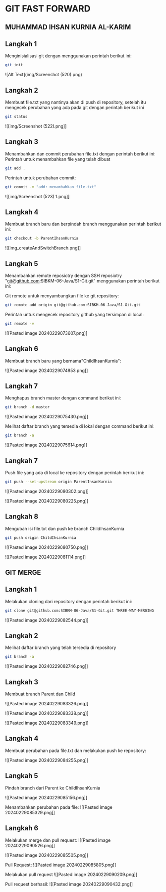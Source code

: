 # GIT FAST FORWARD 

## MUHAMMAD IHSAN KURNIA AL-KARIM

## Langkah 1
Menginisialisasi git dengan menggunakan perintah berikut ini:

```bash
git init
```

![Alt Text](img/Screenshot (520).png)

## Langkah 2
Membuat file.txt yang nantinya akan di push di repository, setelah itu mengecek perubahan yang ada pada git dengan perintah berikut ini

```bash
git status
```

![[img/Screenshot (522).png]]

## Langkah 3
Menambahkan dan commit perubahan file.txt dengan perintah berikut ini:
Perintah untuk menambahkan file yang telah dibuat
```bash
git add .
```

Perintah untuk perubahan commit:
```bash
git commit -m "add: menambahkan file.txt"
```

![[img/Screenshot (523) 1.png]]

## Langkah 4
Membuat branch baru dan berpindah branch menggunakan perintah berikut ini:
```bash
git checkout -b ParentIhsanKurnia
```
![[img_createAndSwitchBranch.png]]

## Langkah 5
Menambahkan remote reposiotry dengan SSH reposiotry "git@github.com:SIBKM-06-Java/S1-Git.git" menggunakan perintah berikut ini:

Git remote untuk menyambungkan file ke git repository:
```bash
git remote add origin git@github.com:SIBKM-06-Java/S1-Git.git
```

Perintah untuk mengecek repository github yang tersimpan di local:
```bash
git remote -v
```

![[Pasted image 20240229073607.png]]

## Langkah 6 
Membuat branch baru yang bernama"ChildIhsanKurnia":

![[Pasted image 20240229074853.png]]



## Langkah 7 
Menghapus branch master dengan command berikut ini:
```bash
git branch -d master
```

![[Pasted image 20240229075430.png]]

Melihat daftar branch yang tersedia di lokal dengan command berikut ini:
```bash
git branch -a
```
![[Pasted image 20240229075614.png]]


## Langkah 7

Push file yang ada di local ke repository dengan perintah berikut ini:

```bash
git push --set-upstream origin ParentIhsanKurnia
```

![[Pasted image 20240229080302.png]]

![[Pasted image 20240229080225.png]]

## Langkah 8 
Mengubah isi file.txt dan push ke branch ChildIhsanKurnia

```bash
git push origin ChildIhsanKurnia
```

![[Pasted image 20240229080750.png]]

![[Pasted image 20240229081114.png]]



## GIT MERGE

## Langkah 1

Melakukan cloning dari repository dengan perintah berikut ini:

```bash
git clone git@github.com:SIBKM-06-Java/S1-Git.git THREE-WAY-MERGING
```
![[Pasted image 20240229082544.png]]

## Langkah 2

Melihat daftar branch yang telah tersedia di repository

```bash
git branch -a
```

![[Pasted image 20240229082746.png]]

## Langkah 3

Membuat branch Parent dan Child

![[Pasted image 20240229083326.png]]

![[Pasted image 20240229083338.png]]

![[Pasted image 20240229083349.png]]


## Langkah 4

Membuat perubahan pada file.txt dan melakukan push ke repository:

![[Pasted image 20240229084255.png]]


## Langkah 5
Pindah branch dari Parent ke ChildIhsanKurnia

![[Pasted image 20240229085156.png]]

Menambahkan perubahan pada file:
![[Pasted image 20240229085329.png]]


## Langkah 6 

Melakukan merge dan pull request:
![[Pasted image 20240229090526.png]]


![[Pasted image 20240229085505.png]]


Pull Request:
![[Pasted image 20240229085805.png]]


Melakukan pull request
![[Pasted image 20240229090209.png]]


Pull request berhasil:
![[Pasted image 20240229090432.png]]
